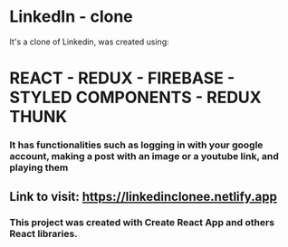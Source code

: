 # LinkedIn - clone
It's a clone of Linkedin, was created using: 
# REACT - REDUX - FIREBASE - STYLED COMPONENTS - REDUX THUNK

### It has functionalities such as logging in with your google account, making a post with an image or a youtube link, and playing them

## Link to visit: https://linkedinclonee.netlify.app


### This project was created with Create React App and others React libraries.


